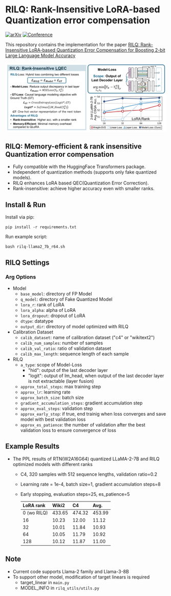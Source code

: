# RILQ: Rank-Insensitive LoRA-based Quantization error compensation
[![arXiv](https://img.shields.io/badge/arXiv-2308.06744-b31b1b.svg)](https://arxiv.org/abs/2412.01129)
[![Conference](https://img.shields.io/badge/AAAI-2025-4b44ce.svg)](https://aaai.org/conference/aaai/aaai-25/)
<!-- [![Conference](https://img.shields.io/badge/NeurIPS-2023-4b44ce.svg)](https://neurips.cc/virtual/2023/poster/72260) -->

This repository contains the implementation for the paper [RILQ: Rank-Insensitive LoRA-based Quantization Error Compensation for Boosting 2-bit Large Language Model Accuracy](https://arxiv.org/abs/2412.01129)


![overview](figures/overview.png)

## RILQ: Memory-efficient & rank insensitive Quantization error compensation

- Fully compatible with the HuggingFace Transformers package.
- Independent of quantization methods (supports only fake quantized models).
- RILQ enhances LoRA based QEC(Quantization Error Correction).
- Rank-insensitive: achieve higher accuracy even with smaller ranks.
  


## Install & Run
Install via pip:
```
pip install -r requirements.txt
```
Run example script:
```
bash rilq-llama2_7b_r64.sh
```



## RILQ Settings

### Arg Options 
- Model
   - `base_model`: directory of FP Model
   - `q_model`: directory of Fake Quantized Model
   - `lora_r`: rank of LoRA
   - `lora_alpha`: alpha of LoRA
   - `lora_dropout`: dropout of LoRA
   - `dtype`: datatype
   - `output_dir`: directory of model optimized with RILQ
- Calibration Dataset
   - `calib_dataset`: name of calibration dataset ("c4" or "wikitext2")
   - `calib_num_samples`: number of samples
   - `calib_val_ratio`: ratio of validation dataset
   - `calib_max_length`: sequence length of each sample
- RILQ
   - `a_type`: scope of Model-Loss
     - "hid": output of the last decoder layer
     - "logit": output of lm_head, when output of the last decoder layer is not extractable (layer fusion) 
   - `approx_total_steps`: max training step
   - `approx_lr`: learning rate
   - `approx_batch_size`: batch size
   - `gradient_accumulation_steps`: gradient accumulation step
   - `approx_eval_steps`: validation step
   - `approx_early_stop`: if true, end trainig when loss converges and save model with best validation loss
   - `approx_es_patience`: the number of validation after the best validation loss to ensure convergence of loss
 

## Example Results
- The PPL results of RTN(W2A16G64) quantized LLaMA-2-7B and RILQ optimized models with different ranks
  - C4, 320 samples with 512 sequence lengths, validation ratio=0.2
  - Learning rate = 1e-4, batch size=1, gradient accumulation steps=8
  - Early stopping, evaluation steps=25, es_patience=5 

    |LoRA rank | Wiki2 | C4   | Avg. |
    |----------|-------|------|------|
    |0 (wo RILQ)| 433.65|474.32|453.99|
    |16        | 10.23 | 12.00| 11.12|
    |32        | 10.01 | 11.84| 10.93|
    |64        | 10.05 | 11.79| 10.92|
    |128       | 10.12 | 11.87| 11.00|

## Note
- Current code supports Llama-2 family and Llama-3-8B
- To support other model, modification of target linears is required
  - target_linear in `main.py`
  - MODEL_INFO in `rilq_utils/utils.py`





